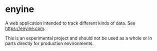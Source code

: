 # enyine

A web application intended to track different kinds of data. See https://enyine.com.

This is an experimental project and should not be used as a whole or in parts directly for production environments.
